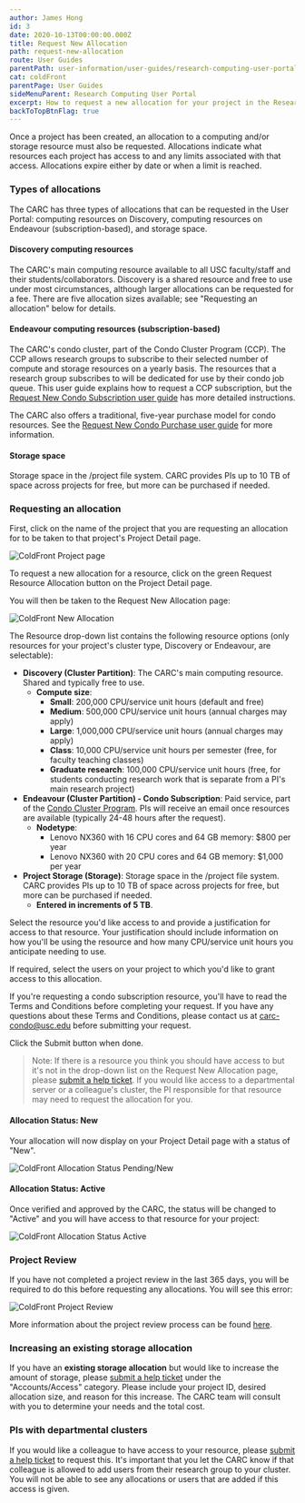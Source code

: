 ```yaml
---
author: James Hong
id: 3
date: 2020-10-13T00:00:00.000Z
title: Request New Allocation
path: request-new-allocation
route: User Guides
parentPath: user-information/user-guides/research-computing-user-portal
cat: coldFront
parentPage: User Guides
sideMenuParent: Research Computing User Portal
excerpt: How to request a new allocation for your project in the Research Computing User Portal.
backToTopBtnFlag: true
---
```


Once a project has been created, an allocation to a computing and/or storage resource must also be requested. Allocations indicate what resources each project has access to and any limits associated with that access. Allocations expire either by date or when a limit is reached.

### Types of allocations

The CARC has three types of allocations that can be requested in the User Portal: computing resources on Discovery, computing resources on Endeavour (subscription-based), and storage space.

#### Discovery computing resources

The CARC's main computing resource available to all USC faculty/staff and their students/collaborators. Discovery is a shared resource and free to use under most circumstances, although larger allocations can be requested for a fee. There are five allocation sizes available; see "Requesting an allocation" below for details.

#### Endeavour computing resources (subscription-based)

The CARC's condo cluster, part of the Condo Cluster Program (CCP). The CCP allows research groups to subscribe to their selected number of compute and storage resources on a yearly basis. The resources that a research group subscribes to will be dedicated for use by their condo job queue. This user guide explains how to request a CCP subscription, but the [Request New Condo Subscription user guide](/user-information/user-guides/research-computing-user-portal/request-new-subscription) has more detailed instructions.  

The CARC also offers a traditional, five-year purchase model for condo resources. See the [Request New Condo Purchase user guide](/user-information/user-guides/research-computing-user-portal/request-new-purchase) for more information.

#### Storage space

Storage space in the /project file system. CARC provides PIs up to 10 TB of space across projects for free, but more can be purchased if needed.

### Requesting an allocation

First, click on the name of the project that you are requesting an allocation for to be taken to that project's Project Detail page.

![ColdFront Project page](/images/coldfront_project_detail.gif)

To request a new allocation for a resource, click on the green Request Resource Allocation button on the Project Detail page.

You will then be taken to the Request New Allocation page:

![ColdFront New Allocation](/images/coldfront_allocationnew.png)

The Resource drop-down list contains the following resource options (only resources for your project's cluster type, Discovery or Endeavour, are selectable):

* **Discovery (Cluster Partition)**: The CARC's main computing resource. Shared and typically free to use.  
  * **Compute size**:
      * **Small**: 200,000 CPU/service unit hours (default and free)
      * **Medium**: 500,000 CPU/service unit hours (annual charges may apply)
      * **Large**: 1,000,000 CPU/service unit hours (annual charges may apply)
      * **Class**: 10,000 CPU/service unit hours per semester (free, for faculty teaching classes)
      * **Graduate research**: 100,000 CPU/service unit hours (free, for students conducting research work that is separate from a PI's main research project)
* **Endeavour (Cluster Partition) - Condo Subscription**: Paid service, part of the [Condo Cluster Program](/user-information/ccp). PIs will receive an email once resources are available (typically 24-48 hours after the request). 
  * **Nodetype**:
      * Lenovo NX360 with 16 CPU cores and 64 GB memory: $800 per year 
      * Lenovo NX360 with 20 CPU cores and 64 GB memory: $1,000 per year
* **Project Storage (Storage)**: Storage space in the /project file system. CARC provides PIs up to 10 TB of space across projects for free, but more can be purchased if needed.
  * **Entered in increments of 5 TB**.

Select the resource you'd like access to and provide a justification for access to that resource. Your justification should include information on how you'll be using the resource and how many CPU/service unit hours you anticipate needing to use.

If required, select the users on your project to which you'd like to grant access to this allocation.

If you're requesting a condo subscription resource, you'll have to read the Terms and Conditions before completing your request. If you have any questions about these Terms and Conditions, please contact us at <carc-condo@usc.edu> before submitting your request.

Click the Submit button when done.

> Note: If there is a resource you think you should have access to but it's not in the drop-down list on the Request New Allocation page, please [submit a help ticket](/user-information/ticket-submission). If you would like access to a departmental server or a colleague's cluster, the PI responsible for that resource may need to request the allocation for you.  

#### Allocation Status: New
Your allocation will now display on your Project Detail page with a status of "New".

![ColdFront Allocation Status Pending/New](/images/coldfront_allocationstatusnew.png)

#### Allocation Status: Active
Once verified and approved by the CARC, the status will be changed to "Active" and you will have access to that resource for your project:

![ColdFront Allocation Status Active](/images/coldfront_allocationstatusactive.png)

### Project Review
If you have not completed a project review in the last 365 days, you will be required to do this before requesting any allocations.  You will see this error:   

![ColdFront Project Review](/images/coldfront_projectreviewnotification.png)

More information about the project review process can be found [here](yearly-project-renewal).

### Increasing an existing storage allocation

If you have an **existing storage allocation** but would like to increase the amount of storage, please [submit a help ticket](/user-information/ticket-submission) under the "Accounts/Access" category. Please include your project ID, desired allocation size, and reason for this increase. The CARC team will consult with you to determine your needs and the total cost.

### PIs with departmental clusters

If you would like a colleague to have access to your resource, please [submit a help ticket](/user-information/ticket-submission) to request this. It's important that you let the CARC know if that colleague is allowed to add users from their research group to your cluster. You will not be able to see any allocations or users that are added if this access is given.
